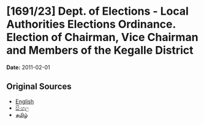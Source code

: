 # [1691/23] Dept. of Elections - Local Authorities Elections Ordinance. Election of Chairman, Vice Chairman and Members of the Kegalle District

**Date:** 2011-02-01

## Original Sources

- [English](https://documents.gov.lk/view/extra-gazettes/2011/2/1691-23_E.pdf)
- [සිංහල](https://documents.gov.lk/view/extra-gazettes/2011/2/1691-23_S.pdf)
- [தமிழ்](https://documents.gov.lk/view/extra-gazettes/2011/2/1691-23_T.pdf)
